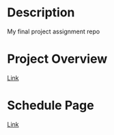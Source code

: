 # Description
My final project assignment repo
# Project Overview
[Link](https://github.com/cu-ecen-aeld/final-project-spencermanning/wiki)
# Schedule Page
[Link](https://github.com/users/spencermanning/projects/3/views/1?groupedBy%5BcolumnId%5D=84441022)
